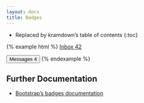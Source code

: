 ```yaml
---
layout: docs
title: Badges
---
```


* Replaced by kramdown’s table of contents
{:toc}

{% example html %}
<a href="#">Inbox <span class="badge">42</span></a>

<button class="btn btn-primary" type="button">
    Messages <span class="badge">4</span>
</button>
{% endexample  %}

## Further Documentation

* [Bootstrap’s badges documentation](http://getbootstrap.com/components/#badges)
